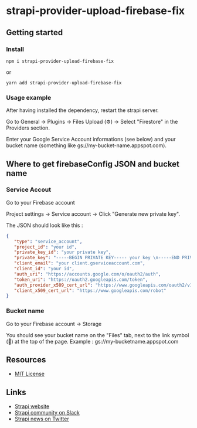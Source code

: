 # strapi-provider-upload-firebase-fix

## Getting started

### Install

`npm i strapi-provider-upload-firebase-fix`

or

`yarn add strapi-provider-upload-firebase-fix`

### Usage example

After having installed the dependency, restart the strapi server.

Go to General → Plugins → Files Upload (⚙) → Select "Firestore" in the Providers section.

Enter your Google Service Account informations (see below) and your bucket name (something like gs://my-bucket-name.appspot.com).

## Where to get firebaseConfig JSON and bucket name

### Service Accout

Go to your Firebase account

Project settings → Service account → Click "Generate new private key".

The JSON should look like this :

```json
{
   "type": "service_account",
   "project_id": "your id",
   "private_key_id": "your private key",
   "private_key": "-----BEGIN PRIVATE KEY----- your key \n-----END PRIVATE KEY-----\n",
   "client_email": "your client.gserviceaccount.com",
   "client_id": "your id",
   "auth_uri": "https://accounts.google.com/o/oauth2/auth",
   "token_uri": "https://oauth2.googleapis.com/token",
   "auth_provider_x509_cert_url": "https://www.googleapis.com/oauth2/v1/certs",
   "client_x509_cert_url": "https://www.googleapis.com/robot"
}
```

### Bucket name

Go to your Firebase account → Storage

You should see your bucket name on the "Files" tab, next to the link symbol (🔗) at the top of the page. Example : gs://my-bucketname.appspot.com

## Resources

- [MIT License](LICENSE.md)

## Links

- [Strapi website](http://strapi.io/)
- [Strapi community on Slack](http://slack.strapi.io)
- [Strapi news on Twitter](https://twitter.com/strapijs)